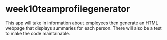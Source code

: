 # week10teamprofilegenerator
This app will take in information about employees then generate an HTML webpage that displays summaries for each person. There will also be a test to make the code maintainable. 
